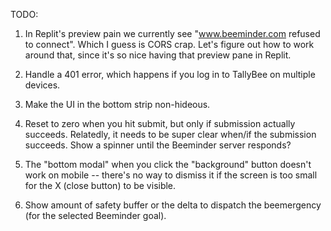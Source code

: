 TODO:

1. In Replit's preview pain we currently see "www.beeminder.com refused to connect". Which I guess is CORS crap. Let's figure out how to work around that, since it's so nice having that preview pane in Replit.

2. Handle a 401 error, which happens if you log in to TallyBee on multiple devices.

3. Make the UI in the bottom strip non-hideous.

4. Reset to zero when you hit submit, but only if submission actually succeeds. Relatedly, it needs to be super clear when/if the submission succeeds. Show a spinner until the Beeminder server responds?

5. The "bottom modal" when you click the "background" button doesn't work on mobile -- there's no way to dismiss it if the screen is too small for the X (close button) to be visible.

6. Show amount of safety buffer or the delta to dispatch the beemergency (for the selected Beeminder goal).
